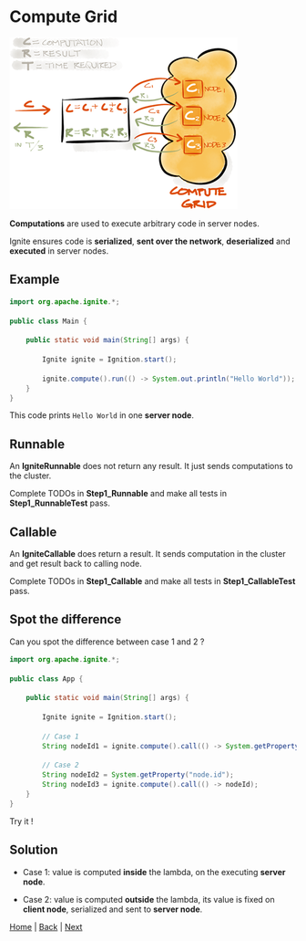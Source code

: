# Compute Grid

![img](img/compute-grid.png)

**Computations** are used to execute arbitrary code in server nodes.

Ignite ensures code is **serialized**, **sent over the network**, **deserialized** and **executed** in server nodes.


## Example

```java
import org.apache.ignite.*;

public class Main {

    public static void main(String[] args) {

        Ignite ignite = Ignition.start();

        ignite.compute().run(() -> System.out.println("Hello World"));
    }
}
```
This code prints `Hello World` in one **server node**. 


## Runnable

An **IgniteRunnable** does not return any result. It just sends computations to the cluster.

Complete TODOs in **Step1_Runnable** and make all tests in **Step1_RunnableTest** pass.


## Callable

An **IgniteCallable** does return a result. It sends computation in the cluster and get result back to calling node.

Complete TODOs in **Step1_Callable** and make all tests in **Step1_CallableTest** pass.


## Spot the difference

Can you spot the difference between case 1 and 2 ?

```java
import org.apache.ignite.*;

public class App {

    public static void main(String[] args) {

        Ignite ignite = Ignition.start();

        // Case 1
        String nodeId1 = ignite.compute().call(() -> System.getProperty("node.id"));

        // Case 2
        String nodeId2 = System.getProperty("node.id");
        String nodeId3 = ignite.compute().call(() -> nodeId);
    }
}
```

Try it !


## Solution

- Case 1: value is computed **inside** the lambda, on the executing **server node**.

- Case 2: value is computed **outside** the lambda, its value is fixed on **client node**, serialized and sent to **server node**.


[Home](../readme.md) | [Back](./get-started.md) | [Next](./part2_data-grid.md)
